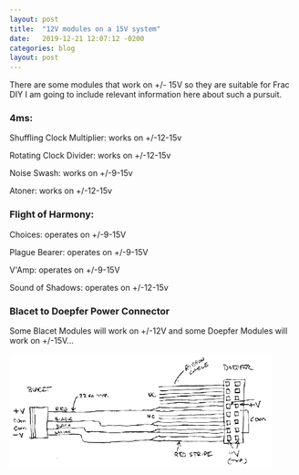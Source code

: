 ```yaml
---
layout: post
title:  "12V modules on a 15V system"
date:   2019-12-21 12:07:12 -0200
categories: blog
layout: post
---
```


There are some modules that work on +/- 15V so they are suitable for Frac DIY
I am going to include relevant information here about such a pursuit.

<!--more-->


### 4ms:

Shuffling Clock Multiplier: works on +/-12-15v

Rotating Clock Divider: works on +/-12-15v

Noise Swash: works on +/-9-15v

Atoner: works on +/-12-15v 


### Flight of Harmony:

Choices: operates on +/-9-15V

Plague Bearer: operates on +/-9-15V

V'Amp: operates on +/-9-15V

Sound of Shadows: operates on +/-12-15v


### Blacet to Doepfer Power Connector

Some Blacet Modules will work on +/-12V and some Doepfer Modules will work on +/-15V... 

![BlacetDoepferConnector](https://github.com/FracModular/Blacet/raw/master/BlacetDoepPsConn.gif)



